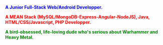 <b><p style="color:blue;">A Junior Full-Stack Web/Android Developper.</p>
<p style="color:red;">A MEAN Stack (MySQL/MongoDB-Express-Angular-NodeJS), Java, HTML/CSS/Javascript, PHP Developper.</p>
<p style="color:green;">A bird-obsessed, life-loving dude who's serious about Warhammer and Heavy Metal.</p></b>
